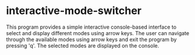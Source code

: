 # interactive-mode-switcher
This program provides a simple interactive console-based interface to select and display different modes using arrow keys. The user can navigate through the available modes using arrow keys and exit the program by pressing 'q'. The selected modes are displayed on the console.
